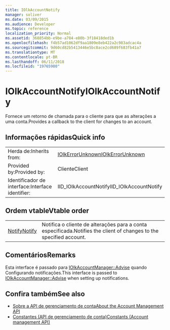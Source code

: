 ```yaml
---
title: IOlkAccountNotify
manager: soliver
ms.date: 03/09/2015
ms.audience: Developer
ms.topic: reference
localization_priority: Normal
ms.assetid: 360854bb-e9be-a784-e80b-3f18418ded1b
ms.openlocfilehash: f4b57ad1062df9aa1809e8eb422a2c983adcac4a
ms.sourcegitcommit: 9d60cd82b5413446e5bc8ace2cd689f683fb41a7
ms.translationtype: MT
ms.contentlocale: pt-BR
ms.lasthandoff: 06/11/2018
ms.locfileid: "19765980"
---
```

# <a name="iolkaccountnotify"></a><span data-ttu-id="e4b4a-102">IOlkAccountNotify</span><span class="sxs-lookup"><span data-stu-id="e4b4a-102">IOlkAccountNotify</span></span>

<span data-ttu-id="e4b4a-103">Fornece um retorno de chamada para o cliente para que as alterações a uma conta.</span><span class="sxs-lookup"><span data-stu-id="e4b4a-103">Provides a callback to the client for changes to an account.</span></span>
  
## <a name="quick-info"></a><span data-ttu-id="e4b4a-104">Informações rápidas</span><span class="sxs-lookup"><span data-stu-id="e4b4a-104">Quick info</span></span>

|||
|:-----|:-----|
|<span data-ttu-id="e4b4a-105">Herda de:</span><span class="sxs-lookup"><span data-stu-id="e4b4a-105">Inherits from:</span></span>  <br/> |[<span data-ttu-id="e4b4a-106">IOlkErrorUnknown</span><span class="sxs-lookup"><span data-stu-id="e4b4a-106">IOlkErrorUnknown</span></span>](iolkerrorunknown.md) <br/> |
|<span data-ttu-id="e4b4a-107">Provided by:</span><span class="sxs-lookup"><span data-stu-id="e4b4a-107">Provided by:</span></span>  <br/> | <span data-ttu-id="e4b4a-108">Cliente</span><span class="sxs-lookup"><span data-stu-id="e4b4a-108">Client</span></span>  <br/> |
|<span data-ttu-id="e4b4a-109">Identificador de interface:</span><span class="sxs-lookup"><span data-stu-id="e4b4a-109">Interface identifier:</span></span>  <br/> |<span data-ttu-id="e4b4a-110">IID_IOlkAccountNotify</span><span class="sxs-lookup"><span data-stu-id="e4b4a-110">IID_IOlkAccountNotify</span></span>  <br/> |
   
## <a name="vtable-order"></a><span data-ttu-id="e4b4a-111">Ordem vtable</span><span class="sxs-lookup"><span data-stu-id="e4b4a-111">Vtable order</span></span>

|||
|:-----|:-----|
|[<span data-ttu-id="e4b4a-112">Notify</span><span class="sxs-lookup"><span data-stu-id="e4b4a-112">Notify</span></span>](iolkaccountnotify-notify.md) <br/> |<span data-ttu-id="e4b4a-113">Notifica o cliente de alterações para a conta especificada.</span><span class="sxs-lookup"><span data-stu-id="e4b4a-113">Notifies the client of changes to the specified account.</span></span>  <br/> |
   
## <a name="remarks"></a><span data-ttu-id="e4b4a-114">Comentários</span><span class="sxs-lookup"><span data-stu-id="e4b4a-114">Remarks</span></span>

<span data-ttu-id="e4b4a-115">Esta interface é passado para [IOlkAccountManager::Advise](iolkaccountmanager-advise.md) quando Configurando notificações.</span><span class="sxs-lookup"><span data-stu-id="e4b4a-115">This interface is passed to [IOlkAccountManager::Advise](iolkaccountmanager-advise.md) when setting up notifications.</span></span> 
  
## <a name="see-also"></a><span data-ttu-id="e4b4a-116">Confira também</span><span class="sxs-lookup"><span data-stu-id="e4b4a-116">See also</span></span>

- [<span data-ttu-id="e4b4a-117">Sobre a API de gerenciamento de conta</span><span class="sxs-lookup"><span data-stu-id="e4b4a-117">About the Account Management API</span></span>](about-the-account-management-api.md) 
- [<span data-ttu-id="e4b4a-118">Constantes (API de gerenciamento de conta)</span><span class="sxs-lookup"><span data-stu-id="e4b4a-118">Constants (Account management API)</span></span>](constants-account-management-api.md)


